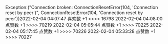 Exception:("Connection broken: ConnectionResetError(104, 'Connection reset by peer')", ConnectionResetError(104, 'Connection reset by peer'))2022-02-04  04:07:47   喜欢数 +1 >>>> 16798
2022-02-04  04:08:00   点赞数 +1 >>>> 70219
2022-02-04  05:05:44   点赞数 +1 >>>> 70225
2022-02-04  05:17:45   点赞数 +1 >>>> 70226
2022-02-04  05:33:28   点赞数 +1 >>>> 70227
